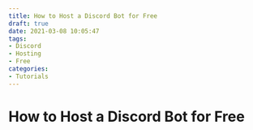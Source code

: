 ```yaml
---
title: How to Host a Discord Bot for Free
draft: true
date: 2021-03-08 10:05:47
tags:
- Discord
- Hosting
- Free
categories: 
- Tutorials
---
```

# How to Host a Discord Bot for Free
